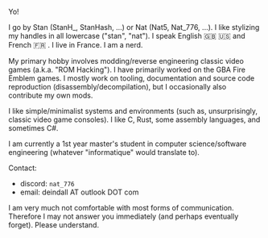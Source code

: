Yo!

I go by Stan (StanH_, StanHash, ...) or Nat (Nat5, Nat_776, ...). I like stylizing my handles in all lowercase ("stan", "nat"). I speak English :gb: :us: and French :fr: . I live in France. I am a nerd.

My primary hobby involves modding/reverse engineering classic video games (a.k.a. "ROM Hacking"). I have primarily worked on the GBA Fire Emblem games. I mostly work on tooling, documentation and source code reproduction (disassembly/decompilation), but I occasionally also contribute my own mods.

I like simple/minimalist systems and environments (such as, unsurprisingly, classic video game consoles). I like C, Rust, some assembly languages, and sometimes C#.

I am currently a 1st year master's student in computer science/software engineering (whatever "informatique" would translate to).

Contact:

- discord: `nat_776`
- email: deindall AT outlook DOT com

I am very much not comfortable with most forms of communication. Therefore I may not answer you immediately (and perhaps eventually forget). Please understand.
